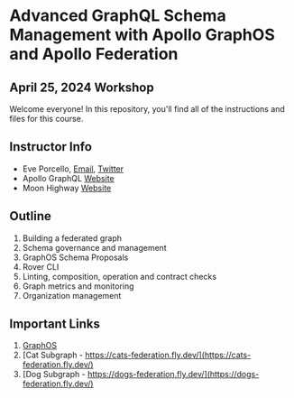 # Advanced GraphQL Schema Management with Apollo GraphOS and Apollo Federation

## April 25, 2024 Workshop

Welcome everyone! In this repository, you'll find all of the instructions and files for this course.

## Instructor Info

- Eve Porcello, [Email](eve@moonhighway.com), [Twitter](https://twitter.com/eveporcello)
- Apollo GraphQL [Website](https://apollographql.com)
- Moon Highway [Website](https://moonhighway.com)

## Outline

1. Building a federated graph
2. Schema governance and management
3. GraphOS Schema Proposals
4. Rover CLI
5. Linting, composition, operation and contract checks
6. Graph metrics and monitoring
7. Organization management

## Important Links

1. [GraphOS](https://studio.apollographql.com/)
2. [Cat Subgraph - https://cats-federation.fly.dev/](https://cats-federation.fly.dev/)
3. [Dog Subgraph - https://dogs-federation.fly.dev/](https://dogs-federation.fly.dev/)
